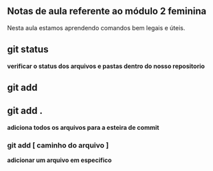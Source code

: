 ## Notas de aula referente ao módulo 2 feminina

Nesta aula estamos aprendendo comandos bem legais e úteis.

## git status
**verificar o status dos arquivos e pastas dentro do nosso repositorio**

## git add

## git add .

**adiciona todos os arquivos para a esteira de commit**

### git add [ caminho do arquivo ]

**adicionar um arquivo em especifico**